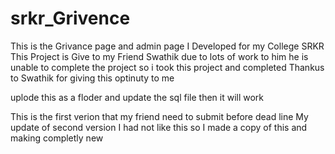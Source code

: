 # srkr_Grivence
This is the Grivance page and admin page I Developed for my College SRKR 
This Project is Give to my Friend Swathik due to lots of work to him he is unable to complete the project so i took this project and completed
Thankus to Swathik for giving this optinuty to me

uplode this as a floder and update the sql file then it will work

This is the first verion that my friend need to submit before dead line 
My update of second version I had not like this so I made a copy of this and making completly new